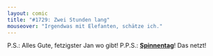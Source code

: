 ```yaml
---
layout: comic
title: "#1729: Zwei Stunden lang"
mouseover: "Irgendwas mit Elefanten, schätze ich."
---
```


P.S.: 
Alles Gute, fetzigster Jan wo gibt!
P.P.S.:
<a href="http://www.fonflatter.de/kalender"><strong>Spinnentag</strong></a>! Das netzt!
